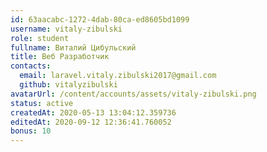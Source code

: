 ```yaml
---
id: 63aacabc-1272-4dab-80ca-ed8605bd1099	
username: vitaly-zibulski	
role: student	
fullname: Виталий Цибульский
title: Веб Разработчик
contacts: 
  email: laravel.vitaly.zibulski2017@gmail.com
  github: vitalyzibulski
avatarUrl: /content/accounts/assets/vitaly-zibulski.png	
status: active	
createdAt: 2020-05-13 13:04:12.359736	
editedAt: 2020-09-12 12:36:41.760052	
bonus: 10
---
```

